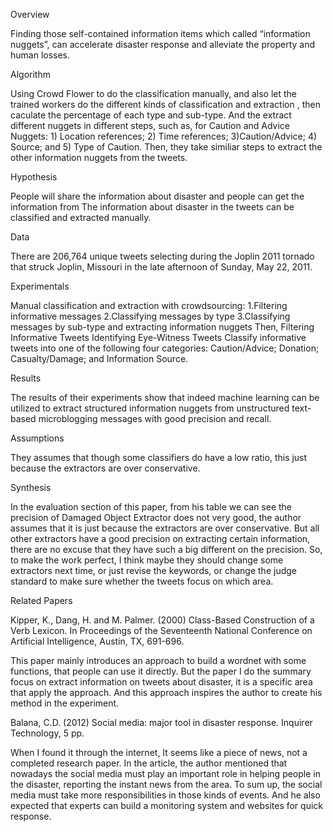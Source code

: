 Overview

Finding those self-contained information items which called “information nuggets”, can accelerate disaster response and alleviate the property and human losses.


Algorithm

Using Crowd Flower to do the classification manually, and also let the trained workers do the different kinds of classification and extraction , then caculate the percentage of each type and sub-type.
And the extract different nuggets in different steps, such as, for Caution and Advice Nuggets: 1) Location references; 2) Time references; 3)Caution/Advice; 4) Source; and 5) Type of Caution. Then, they take similiar steps to extract the other information nuggets from the tweets. 

Hypothesis

People will share the information about disaster and people can get the information from 
The information about disaster in the tweets can be classified and extracted manually.

Data

There are 206,764 unique tweets selecting during the Joplin 2011 tornado that struck Joplin, Missouri in the late afternoon of Sunday, May 22, 2011.

Experimentals

Manual classification and extraction with crowdsourcing: 1.Filtering informative messages 2.Classifying messages by type 3.Classifying messages by sub-type and extracting information nuggets
Then, Filtering Informative Tweets
Identifying Eye-Witness Tweets
Classify informative tweets into one of the following four categories: Caution/Advice; Donation; Casualty/Damage; and Information Source.

Results

The results of their experiments show that indeed machine learning can be utilized to extract structured information nuggets from unstructured text-based microblogging messages with good precision and recall.

Assumptions

They assumes that though some classifiers do have a low ratio, this just because the extractors are over conservative.

Synthesis

In the evaluation section of this paper, from his table we can see the precision of Damaged Object Extractor does not very good, the author assumes that it is just because the extractors are over conservative. But all other extractors have a good precision on extracting certain information, there are no excuse that they have such a big different on the precision. So, to make the work perfect, I think maybe they should change some extractors next time, or just revise the keywords, or change the judge standard to make sure whether the tweets focus on which area.  

Related Papers

Kipper, K., Dang, H. and M. Palmer. (2000) Class-Based Construction of a Verb Lexicon. In
Proceedings of the Seventeenth National Conference on Artificial Intelligence, Austin, TX, 691-696.

This paper mainly introduces an approach to build a wordnet with some functions, that people can use it directly. But the paper I do the summary focus on extract information on tweets about disaster, it is a specific area that apply the approach. And this approach inspires the author to create his method in the experiment.
 
Balana, C.D. (2012) Social media: major tool in disaster response. Inquirer Technology, 5 pp.

When I found it through the internet, It seems like a piece of news, not a completed research paper. In the article, the author mentioned that nowadays the social media must play an important role in helping people in the disaster, reporting the instant news from the area. To sum up, the social media must take more responsibilities in those kinds of events. And he also expected that experts can build a monitoring system and websites for quick response.
